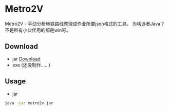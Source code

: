 # Metro2V

Metro2V - 手动分析地铁路线整理成作业所要json格式的工具。
为啥选者Java？不是所有小伙伴用的都是win呀。

## Download
- jar [Download](https://github.com/moiling/Metro2V/blob/master/Metro2V.jar?raw=true)
- exe (还没制作……)

## Usage
- jar
```bash
java -jar metro2v.jar
```
